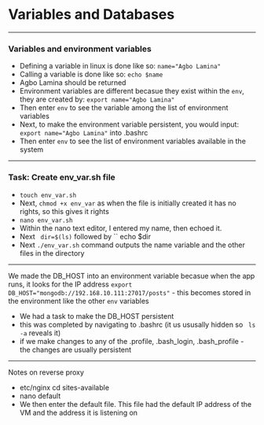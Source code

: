 # Variables and Databases
---
### Variables and environment variables
- Defining a variable in linux is done like so:
``name="Agbo Lamina"``
- Calling a variable is done like so:
``echo $name``
- Agbo Lamina should be returned 
- Environment variables are different becasue they exist within the ``env``, they are created by:
``export name="Agbo Lamina"``
- Then enter ``env`` to see the variable among the list of environment variables
- Next, to make the environment variable persistent, you would input:
 ``export name="Agbo Lamina"`` into .bashrc
- Then enter ``env`` to see the list of environment variables available in the system

---
### Task: Create env_var.sh file
- `` touch env_var.sh ``
- Next, `` chmod +x env_var `` as when the file is initially created it has no rights, so this gives it rights
- `` nano env_var.sh ``
- Within the nano text editor, I entered my name, then echoed it.
- Next `` dir=$(ls)`` followed by `` echo $dir
- Next ``./env_var.sh`` command outputs the name variable and the other files in the directory 
---
We made the DB_HOST into an environment variable becasue when the app runs, it looks for the IP address
`` export DB_HOST="mongodb://192.168.10.111:27017/posts" `` - this becomes stored in the environment like the other ``env`` variables
- We had a task to make the DB_HOST persistent
- this was completed by navigating to .bashrc (it us ususally hidden so `` ls -a`` reveals it)
- if we make changes to any of the .profile, .bash_login, .bash_profile - the changes are usually persistent  
---

Notes on reverse proxy
- etc/nginx cd sites-available
- nano default
- We then enter the default file. This file had the default IP address of the VM and the address it is listening on
